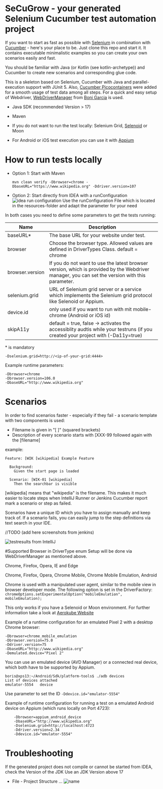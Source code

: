 # SeCuGrow - your generated Selenium Cucumber test automation project

If you want to start as fast as possible with [Selenium](https://github.com/SeleniumHQ/selenium) in combination
with [Cucumber](https://github.com/cucumber/cucumber) - here's your place to be. Just clone this repo and start it. It
contains executable minimalistic examples so you can create your own scenarios easily and fast.

You should be familiar with Java (or Kotlin (see kotlin-archetype)) and Cucumber to create new scenarios and
corresponding glue code.

This is a skeleton based on Selenium, Cucumber with Java and parallel-execution support with JUnit 5.
Also, [Cucumber Picocontainers](https://github.com/cucumber/cucumber-jvm/tree/master/picocontainer) were added for a
smooth usage of test data among all steps.
For a quick and easy setup of Webdriver, [WebDriverManager](https://github.com/bonigarcia/webdrivermanager)
from [Boni Garcia](https://github.com/bonigarcia/bonigarcia.github.io) is used.


* Java SDK (recommended Version > 17)
* Maven


* If you do not want to run the test locally: Selenium Grid, [Selenoid](https://github.com/aerokube/selenoid) or Moon
* For Android or iOS test execution you can use it with [Appium](https://github.com/appium/appium)

# How to run tests locally

* Option 1: Start with Maven

  `mvn clean verify -Dbrowser=chrome -DbaseURL="https://www.wikipedia.org" -Ddriver.version=107`

* Option 2: Start directly from IDEA with a runConfiguration
  ![idea run configuration](docs/images/idea_runConfig.png)
  Use the runConfiguration File which is located in the resources-folder and adapt the parameter for your need

In both cases you need to define some parameters to get the tests running:

| Name | Description                                                                                                                                   |
|------|-----------------------------------------------------------------------------------------------------------------------------------------------|
| baseURL* | The base URL for your website under test.                                                                                                     |
| browser | Choose the browser type. Allowed values are defined in DriverTypes Class. default = chrome                                |
| browser.version | If you do not want to use the latest browser version, which is provided by the Webdriver manager, you can set the version with this parameter. |
| selenium.grid | URL of Selenium grid server or a service which implements the Selenium grid protocol like Selenoid or Appium.                                 |
| device.id | only used if you want to run with mit mobile-chrome (Android or iOS id)                                                                       |
| skipA11y | default = true, false -> activates the accessiblity audtis while your testruns (if you created your project with (-Da11y=true)                |

\* is mandatory


    -Dselenium.grid=http://<ip-of-your-grid:4444>

Example runtime parameters:

    -Dbrowser=chrome
    -Dbrowser.version=106.0
    -DbaseURL="http://www.wikipedia.org"

# Scenarios


In order to find scenarios faster - especially if they fail - a scenario template with two components is used:

* Filename is given in "[ ]" (squared brackets)
* Description of every scenario starts with [XXX-99 followed again with the [filename]

example:

    Feature: [WIK [wikipedia] Example Feature

      Background:
        Given the start page is loaded

      Scenario: [WIK-01 [wikipedia] 
        Then the searchbar is visible

[wikipedia] means that "wikipedia" is the filename. This makes it much easier to locate steps when IntelliJ Runner or
Jenkins Cucumber report mark a scenario or step as failed.

Scenarios have a unique ID which you have to assign manually and keep track of. If a scenario fails, you can easily jump
to the step definitions via text search in your IDE.

//TODO (add here screenshots from jenkins)

![testresults from IntelliJ](docs/images/testresults_idea.png)

#Supported Browser in DriverType enum
Setup will be done via WebDriverManager as mentioned above.


Chrome, Firefox, Opera, IE and Edge


Chrome, Firefox, Opera, Chrome Mobile, Chrome Mobile Emulation, Android


Chrome is used with a manipulated user agent, similar to the mobile view in browser developer mode.
The following option is set in the DriverFactory:
`chromeOptions.setExperimentalOption("mobileEmulation", mobileEmulation);`


This only works if you have a Selenoid or Moon environment. For further information take a look
at [Aerokube Website](https://aerokube.com)

Example of a runtime configuration for an emulated Pixel 2 with a desktop Chrome browser:

    -Dbrowser=chrome_mobile_emulation
    -Dbrowser.version=75.0
    -Ddriver.version=75
    -DbaseURL="http://www.wikipedia.org"
    -Demulated.device="Pixel 2"


You can use an emulated device (AVD Manager) or a connected real device, which both have to be supported by Appium.

    boris@xps13:~/Android/Sdk/platform-tools$ ./adb devices
    List of devices attached
    emulator-5554	device

Use parameter to set the ID `-Ddevice.id="emulator-5554"`

Example of runtime configuration for running a test on a emulated Android device on Appium (which runs locally on Port
4723):

        -Dbrowser=appium_android_device
        -DbaseURL="http://www.wikipedia.org"
        -Dselenium.grid=http://localhost:4723
        -Ddriver.version=2.34
        -Ddevice.id="emulator-5554"

# Troubleshooting


If the generated project does not compile or cannot be started from IDEA, check the Version of the JDK
Use an JDK Version above 17

* File - Project Structure ...
  ![name](src/test/resources/docs/project_sdk_settings.png)
